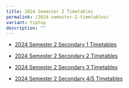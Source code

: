 ```yaml
---
title: 2024 Semester 2 Timetables
permalink: /2024-semester-2-timetables/
variant: tiptap
description: ""
---
```

<ul data-tight="true" class="tight">
<li>
<p><a href="/files/2024 Time Tables/New_Sec_1_TT_2024_Sem_2_20_Jun.pdf" rel="noopener noreferrer nofollow" target="_blank">2024 Semester 2 Secondary 1 Timetables</a>
</p>
</li>
<li>
<p><a href="/files/2024 Time Tables/2024_Sem_2_TT_Sec_2_16_Jun.pdf" rel="noopener noreferrer nofollow" target="_blank">2024 Semester 2 Secondary 2 Timetables</a>
</p>
</li>
<li>
<p><a href="/files/2024 Time Tables/2024_Sem_2_TT_Sec_3_16_Jun.pdf" rel="noopener noreferrer nofollow" target="_blank">2024 Semester 2 Secondary 3 Timetables</a>
</p>
</li>
<li>
<p><a href="/files/2024 Time Tables/2024_Sem_2_TT_Sec_4_5_16_Jun.pdf" rel="noopener noreferrer nofollow" target="_blank">2024 Semester 2 Secondary 4/5 Timetables</a>
</p>
</li>
</ul>
<p></p>